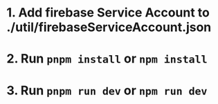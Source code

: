 
# 1. Add firebase Service Account to ./util/firebaseServiceAccount.json
# 2. Run `pnpm install` or `npm install`
# 3. Run `pnpm run dev` or `npm run dev`